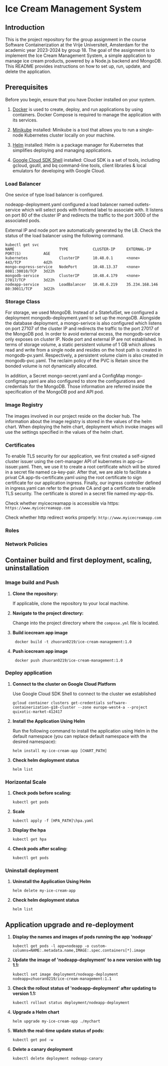 # Ice Cream Management System

## Introduction
This is the project repository for the group assignment in the course Software Containerization at the Vrije Universiteit, Amsterdam for the academic year 2023-2024 by group 18. The goal of the assignment is to implement the Ice Cream Management System, a simple application to manage ice cream products, powered by a Node.js backend and MongoDB. This README provides instructions on how to set up, run, update, and delete the application.

## Prerequisites
Before you begin, ensure that you have Docker installed on your system. 

1. [Docker](https://www.docker.com/products/docker-desktop/) is used to create, deploy, and run applications by using containers. Docker Compose is required to manage the application with its services.

2. [Minikube](https://minikube.sigs.k8s.io/docs/start/) installed: Minikube is a tool that allows you to run a single-node Kubernetes cluster locally on your machine.

3. [Helm](https://helm.sh/docs/intro/install/) installed: Helm is a package manager for Kubernetes that simplifies deploying and managing applications.

4. [Google Cloud SDK Shell](https://cloud.google.com/sdk/) installed: Cloud SDK is a set of tools, including gcloud, gsutil, and bq command-line tools, client libraries & local emulators for developing with Google Cloud.

### Load Balancer
One sevice of type load balancer is configured.

nodeapp-deployment.yaml configured a load balancer named outlets-service which will select pods with frontend label to associate with. It listens on port 80 of the cluster IP and redirects the traffic to the port 3000 of the associated pods.

External IP and node port are automatically generated by the LB. Check the status of the load balancer using the following command.

```
kubectl get svc
NAME                    TYPE           CLUSTER-IP     EXTERNAL-IP      PORT(S)          AGE
kubernetes              ClusterIP      10.48.0.1      <none>           443/TCP          4d2h
mongo-express-service   NodePort       10.48.13.37    <none>           8081:30010/TCP   3d22h
mongodb-service         ClusterIP      10.48.4.179    <none>           27017/TCP        3d22h
nodeapp-service         LoadBalancer   10.48.6.219    35.234.168.146   80:30011/TCP     3d22h
```

### Storage Class
For storage, we used MongoDB. Instead of a StatefulSet, we configured a deployment mongodb-deployment.yaml to set up the mongoDB. Alongside the database deployment, a mongo-serivce is also configured which listens on port 27107 of the cluster IP and redirects the traffic to the port 27017 of the MongoDB pod. In order to avoid external excess, the mongodb-service only exposes on cluster IP. Node port and external IP are not established. 
In terms of storage volume, a static persistent volume of 1 GB which allows read and write from a single node and resides on the host path is created in mongodb-pv.yaml. Respectively, a persistent volume claim is also created in mongodb-pvc.yaml. The reclaim policy of the PVC is Retain since the bonded volume is not dynamically allocated.

In addition, a Secret mongo-secret.yaml and a ConfigMap mongo-configmap.yaml are also configured to store the configurations and credentials for the MongoDB. Those information are referred inside the specification of the MongoDB pod and API pod.

### Image Registry

The images involved in our project reside on the docker hub. The information about the image registry is stored in the values of the helm chart. When deploying the helm chart, deployment which invoke images will use the settings specified in the values of the helm chart.

### Certificates

To enable TLS security for our application, we first created a self-signed cluster issuer using the cert-manager API of kubernetes in app-ca-issuer.yaml. Then, we use it to create a root certificate which will be stored in a secret file named ca-key-pair. After that, we are able to facilitate a privat CA app-tls-certificate.yaml using the root certificate to sign certificate for our application ingress. Finally, our ingress controller defined in ingress.yaml can refer to the private CA and get a certificate to enable TLS security. The certificate is stored in a secret file named my-app-tls.

Check whether myicecreamapp is accessible via https:
`https://www.myicecreamapp.com`

Check whether http redirect works properly:
`http://www.myicecreamapp.com`

### Roles

### Network Policies


## Container build and first deployment, scaling, uninstallation

### Image build and Push

1. **Clone the repository:**

      If applicable, clone the repository to your local machine.

2. **Navigate to the project directory:**

      Change into the project directory where the `compose.yml` file is located.

3. **Build icecream app image**
   
      ` docker build -t zhuoran0219/ice-cream-management:1.0`

4. **Push icecream app image**
   
      ` docker push zhuoran0219/ice-cream-management:1.0`

### Deploy application


1. **Connect to the cluster on Google Cloud Platform**
   
      Use Google Cloud SDK Shell to connect to the cluster we established

      `gcloud container clusters get-credentials software-containerization-g18-cluster --zone europe-west4-a --project quixotic-market-412417`

2. **Install the Application Using Helm**
   
      Run the following command to install the application using Helm in the default namespace (you can replace default namespace with the desired namespace):

      ` helm install my-ice-cream-app [CHART_PATH] `

3. **Check helm deployment status**

      `helm list`

### Horizontal Scale

1. **Check pods before scaling:**
   
      `kubectl get pods`

2. **Scale**
   
      `kubectl apply -f [HPA_PATH]\hpa.yaml`

3. **Display the hpa**
   
      `kubectl get hpa`

4. **Check pods after scaling:**

      `kubectl get pods`

### Uninstall deployment

1. **Uninstall the Application Using Helm**
   
      `helm delete my-ice-cream-app`

2. **Check helm deployment status**

      `helm list`

## Application upgrade and re-deployment

1. **Display the names and images of pods running the app 'nodeapp'**

      `kubectl get pods -l app=nodeapp -o custom-columns=NAME:.metadata.name,IMAGE:.spec.containers[*].image`
   
2. **Update the image of 'nodeapp-deployment' to a new version with tag 1.1:**

      `kubectl set image deployment/nodeapp-deployment nodeapp=zhuoran0219/ice-cream-management:1.1`
   
3. **Check the rollout status of 'nodeapp-deployment' after updating to version 1.1:**

      `kubectl rollout status deployment/nodeapp-deployment`
   
4. **Upgrade a Helm chart**
   
      `helm upgrade my-ice-cream-app ./mychart`
   
5. **Watch the real-time update status of pods:**
   
      `kubectl get pod -w`
   
6. **Delete a canary deployment**

      `kubectl delete deployment nodeapp-canary`
   
